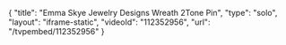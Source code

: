 {
    "title": "Emma Skye Jewelry Designs Wreath 2Tone Pin",
    "type": "solo",
    "layout": "iframe-static",
    "videoId": "112352956",
    "url": "\/tvpembed\/112352956"
}